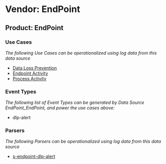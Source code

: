 Vendor: EndPoint
================
Product: EndPoint
-----------------

### Use Cases

_The following Use Cases can be operationalized using log data from this data source_

* [Data Loss Prevention](usecase_data_loss_prevention.md)
* [Endpoint Activity](usecase_endpoint_activity.md)
* [Process Activity](usecase_process_activity.md)


### Event Types

_The following list of Event Types can be generated by Data Source EndPoint_EndPoint, and power the use cases above:_

- dlp-alert


### Parsers

_The following Parsers can be operationalized using log data from this data source_

* [s-endpoint-dlp-alert](parserContent_s-endpoint-dlp-alert.md)
